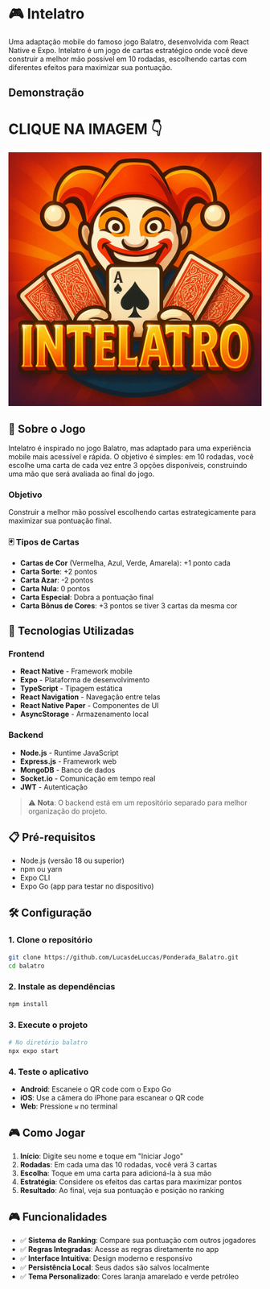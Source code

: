 # 🎮 Intelatro

Uma adaptação mobile do famoso jogo Balatro, desenvolvida com React Native e Expo. Intelatro é um jogo de cartas estratégico onde você deve construir a melhor mão possível em 10 rodadas, escolhendo cartas com diferentes efeitos para maximizar sua pontuação.

## Demonstração
# CLIQUE NA IMAGEM 👇
[![Demonstração do Jogo](balatro/assets/icon.png)](https://drive.google.com/file/d/10oojBTVid74vTqSTvjHms6DAkpd8q6Fk/view?usp=sharing)


## 📱 Sobre o Jogo

Intelatro é inspirado no jogo Balatro, mas adaptado para uma experiência mobile mais acessível e rápida. O objetivo é simples: em 10 rodadas, você escolhe uma carta de cada vez entre 3 opções disponíveis, construindo uma mão que será avaliada ao final do jogo.

### Objetivo

Construir a melhor mão possível escolhendo cartas estrategicamente para maximizar sua pontuação final.

### 🃏 Tipos de Cartas

- **Cartas de Cor** (Vermelha, Azul, Verde, Amarela): +1 ponto cada
- **Carta Sorte**: +2 pontos
- **Carta Azar**: -2 pontos
- **Carta Nula**: 0 pontos
- **Carta Especial**: Dobra a pontuação final
- **Carta Bônus de Cores**: +3 pontos se tiver 3 cartas da mesma cor

## 🚀 Tecnologias Utilizadas

### Frontend

- **React Native** - Framework mobile
- **Expo** - Plataforma de desenvolvimento
- **TypeScript** - Tipagem estática
- **React Navigation** - Navegação entre telas
- **React Native Paper** - Componentes de UI
- **AsyncStorage** - Armazenamento local

### Backend

- **Node.js** - Runtime JavaScript
- **Express.js** - Framework web
- **MongoDB** - Banco de dados
- **Socket.io** - Comunicação em tempo real
- **JWT** - Autenticação

> ⚠️ **Nota**: O backend está em um repositório separado para melhor organização do projeto.

## 📋 Pré-requisitos

- Node.js (versão 18 ou superior)
- npm ou yarn
- Expo CLI
- Expo Go (app para testar no dispositivo)

## 🛠️ Configuração

### 1. Clone o repositório

```bash
git clone https://github.com/LucasdeLuccas/Ponderada_Balatro.git
cd balatro
```

### 2. Instale as dependências

```bash
npm install
```

### 3. Execute o projeto

```bash
# No diretório balatro
npx expo start
```

### 4. Teste o aplicativo

- **Android**: Escaneie o QR code com o Expo Go
- **iOS**: Use a câmera do iPhone para escanear o QR code
- **Web**: Pressione `w` no terminal

## 🎮 Como Jogar

1. **Início**: Digite seu nome e toque em "Iniciar Jogo"
2. **Rodadas**: Em cada uma das 10 rodadas, você verá 3 cartas
3. **Escolha**: Toque em uma carta para adicioná-la à sua mão
4. **Estratégia**: Considere os efeitos das cartas para maximizar pontos
5. **Resultado**: Ao final, veja sua pontuação e posição no ranking

## 🎮 Funcionalidades

- ✅ **Sistema de Ranking**: Compare sua pontuação com outros jogadores
- ✅ **Regras Integradas**: Acesse as regras diretamente no app
- ✅ **Interface Intuitiva**: Design moderno e responsivo
- ✅ **Persistência Local**: Seus dados são salvos localmente
- ✅ **Tema Personalizado**: Cores laranja amarelado e verde petróleo


